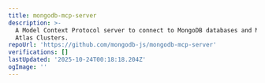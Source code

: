 ```yaml
---
title: mongodb-mcp-server
description: >-
  A Model Context Protocol server to connect to MongoDB databases and MongoDB
  Atlas Clusters.
repoUrl: 'https://github.com/mongodb-js/mongodb-mcp-server'
verifications: []
lastUpdated: '2025-10-24T00:18:18.204Z'
ogImage: ''
---
```


